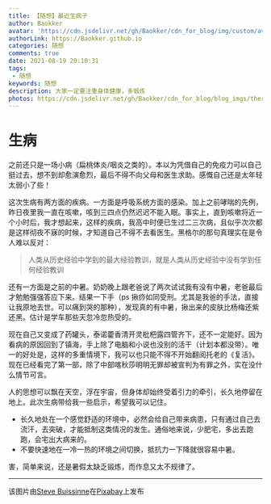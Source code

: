 ```yaml
---
title: 【随想】最近生病子
author: Baokker
avatar: 'https://cdn.jsdelivr.net/gh/Baokker/cdn_for_blog/img/custom/avatar.jpg'
authorLink: https://Baokker.github.io
categories: 随想
comments: true
date: 2021-08-19 20:10:31
tags: 
 - 随想
keywords: 随想
description: 大家一定要注重身体健康，多锻炼
photos: https://cdn.jsdelivr.net/gh/Baokker/cdn_for_blog/blog_imgs/thermometer-1539191_1920.jpg
---
```


# 生病

之前还只是一场小病（扁桃体炎/咽炎之类的）。本以为凭借自己的免疫力可以自己挺过去，想不到却愈演愈烈，最后不得不向父母和医生求助。感慨自己还是太年轻太弱小了些！

这次生病有两方面的疾病。一方面是呼吸系统方面的感染。加上之前哮喘的先例，昨日夜里我一直在咳嗽，咳到三四点仍然迟迟不能入眠。事实上，直到咳嗽将近一个小时后，我才想起来，这样的疾病，我高中时便已生过二三次病，且似乎次次都是这样彻夜不寐的时候，才知道自己不得不去看医生。黑格尔的那句真理实在是令人难以反对：

> 人类从历史经验中学到的最大经验教训，就是人类从历史经验中没有学到任何经验教训

还有一方面是之前的中暑。奶奶晚上跟老爸说了两次试试我有没有中暑，老爸最后才勉勉强强答应下来。结果一下手（ps 揪痧如同受刑。尤其是我爸的手法，直接让我原地去世。可以痛到哭的那种），发现真的有中暑，揪出来的皮肤比杨梅还紫还黑。估计是学车那些天忽冷忽热受的。

现在自己又变成了药罐头，泰诺藿香清开灵枇杷露四管齐下，还不一定能好。因为看病的原因回到了镇海，手上除了电脑和小说也没别的活干（计划本都没带）。唯一的好处是，这样的多重情境下，我可以也只能不得不开始翻阅托老的《复活》。现在已经看完了第一部，除了中部喀秋莎明明无罪却被宣判为有罪之外，实在没什么情节可言。



人的思想可以飘在天空，浮在宇宙，但身体却始终受着引力的牵引，长久地停留在地上。此次生病带给我一些启示，希望我可以记住。

- 长久地处在一个感觉舒适的环境中，必然会给自己带来病患，只有通过自己去流汗，去突破，才能抵制这类情况的发生。通俗地来说，少肥宅，多出去跑跑，会宅出大病来的。
- 不要快速地在一冷一热的环境之间切换，抵抗力一下降就很容易中暑。



害，简单来说，还是暑假太缺乏锻炼，而作息又太不规律了。

---

该图片由<a href="https://pixabay.com/zh/users/stevepb-282134/?utm_source=link-attribution&amp;utm_medium=referral&amp;utm_campaign=image&amp;utm_content=1539191">Steve Buissinne</a>在<a href="https://pixabay.com/zh/?utm_source=link-attribution&amp;utm_medium=referral&amp;utm_campaign=image&amp;utm_content=1539191">Pixabay</a>上发布